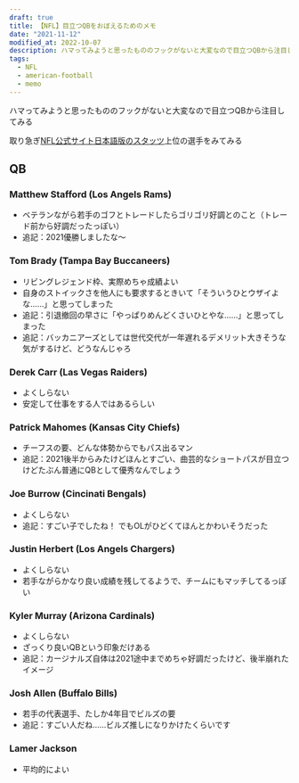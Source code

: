 ```yaml
---
draft: true
title: 【NFL】目立つQBをおぼえるためのメモ
date: "2021-11-12"
modified_at: 2022-10-07
description: ハマってみようと思ったもののフックがないと大変なので目立つQBから注目してみる
tags:
  - NFL
  - american-football
  - memo
---
```

ハマってみようと思ったもののフックがないと大変なので目立つQBから注目してみる

取り急ぎ[NFL公式サイト日本語版のスタッツ](https://nfljapan.com/stats)上位の選手をみてみる

## QB
### Matthew Stafford (Los Angels Rams)
- ベテランながら若手のゴフとトレードしたらゴリゴリ好調とのこと（トレード前から好調だったっぽい）
- 追記：2021優勝しましたな〜
### Tom Brady (Tampa Bay Buccaneers)
- リビングレジェンド枠、実際めちゃ成績よい
- 自身のストイックさを他人にも要求するときいて「そういうひとウザイよな……」と思ってしまった
- 追記：引退撤回の早さに「やっぱりめんどくさいひとやな……」と思ってしまった
- 追記：バッカニアーズとしては世代交代が一年遅れるデメリット大きそうな気がするけど、どうなんじゃろ
### Derek Carr (Las Vegas Raiders)
- よくしらない
- 安定して仕事をする人ではあるらしい
### Patrick Mahomes (Kansas City Chiefs)
- チーフスの要、どんな体勢からでもパス出るマン
- 追記：2021後半からみたけどほんとすごい、曲芸的なショートパスが目立つけどたぶん普通にQBとして優秀なんでしょう
### Joe Burrow (Cincinati Bengals)
- よくしらない
- 追記：すごい子でしたね！ でもOLがひどくてほんとかわいそうだった
### Justin Herbert (Los Angels Chargers)
- よくしらない
- 若手ながらかなり良い成績を残してるようで、チームにもマッチしてるっぽい
### Kyler Murray (Arizona Cardinals)
- よくしらない
- ざっくり良いQBという印象だけある
- 追記：カージナルズ自体は2021途中までめちゃ好調だったけど、後半崩れたイメージ
### Josh Allen (Buffalo Bills)
- 若手の代表選手、たしか4年目でビルズの要
- 追記：すごい人だね……ビルズ推しになりかけたくらいです
### Lamer Jackson
- 平均的によい
